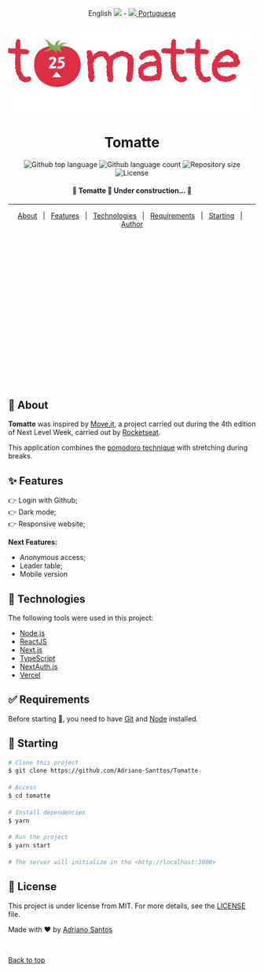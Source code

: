  <div align="center" id="top"> 
  <a> English <img src="https://flagpedia.net/data/flags/w580/us.png" width=20px/></a>
  - <a href="README-pt.md"><img src="https://flagpedia.net/data/flags/w580/br.png" width=20px/> Portuguese </a>
</div>
&#xa0;

<div align="center" id="top"> 
  <img src="public/logo-tomatte.svg" />
 
</div> 

  <!--<a href="https://tomatte.netlify.app">Demo</a> --> 
<h1 align="center">Tomatte</h1>

<p align="center">
  <img alt="Github top language" src="https://img.shields.io/github/languages/top/Adriano-Santtos/tomatte?color=56BEB8">

  <img alt="Github language count" src="https://img.shields.io/github/languages/count/Adriano-Santtos/tomatte?color=56BEB8">

  <img alt="Repository size" src="https://img.shields.io/github/repo-size/Adriano-Santtos/tomatte?color=56BEB8">

  <img alt="License" src="https://img.shields.io/github/license/Adriano-Santtos/tomatte?color=56BEB8">

  <!-- <img alt="Github issues" src="https://img.shields.io/github/issues/Adriano-Santtos/tomatte?color=56BEB8" /> -->

  <!-- <img alt="Github forks" src="https://img.shields.io/github/forks/Adriano-Santtos/tomatte?color=56BEB8" /> -->

  <!-- <img alt="Github stars" src="https://img.shields.io/github/stars/Adriano-Santtos/tomatte?color=56BEB8" /> -->
</p>



 <h4 align="center"> 
	🚧  Tomatte 🚀 Under construction...  🚧
</h4> 

<hr> 

<p align="center">
  <a href="#dart-about">About</a> &#xa0; | &#xa0; 
  <a href="#sparkles-features">Features</a> &#xa0; | &#xa0;
  <a href="#rocket-technologies">Technologies</a> &#xa0; | &#xa0;
  <a href="#white_check_mark-requirements">Requirements</a> &#xa0; | &#xa0;
  <a href="#checkered_flag-starting">Starting</a> &#xa0; | &#xa0;
  <!-- <a href="#memo-license">License</a> &#xa0; | &#xa0; -->
  <a href="https://github.com/Adriano-Santtos" target="_blank">Author</a>
</p>

<img src="./public/cover.gif"/>
&#xa0

<br>

## :dart: About ##

**Tomatte** was inspired by [Move.it](https://www.figma.com/file/5d1esZL1c8jwUFlPrcOtjQ/Move.it-1.0-(Copy)?node-id=160%3A2761), a project carried out during the 4th edition of Next Level Week, carried out by [Rocketseat](https://rocketseat.com.br/).

This application combines the [pomodoro technique](https://pt.wikipedia.org/wiki/T%C3%A9cnica_pomodoro#:~:text=A%20T%C3%A9cnica%20Pomodoro%20%C3%A9%20um,minutos%2C%20separados%20por%20breves%20intervalos.) with stretching during breaks.

## :sparkles: Features ##

👉 Login with Github; \
👉 Dark mode; \
👉 Responsive website;

**Next Features:**
 * Anonymous access;
 * Leader table;
 * Mobile version

## :rocket: Technologies ##

The following tools were used in this project:

- [Node.js](https://nodejs.org/en/)
- [ReactJS](https://pt-br.reactjs.org/)
- [Next.js](https://nextjs.org/)
- [TypeScript](https://www.typescriptlang.org)
- [NextAuth.js](https://next-auth.js.org/)
- [Vercel](https://vercel.com/)


## :white_check_mark: Requirements ##

Before starting :checkered_flag:, you need to have [Git](https://git-scm.com) and [Node](https://nodejs.org/en/) installed.

## :checkered_flag: Starting ##

```bash
# Clone this project
$ git clone https://github.com/Adriano-Santtos/Tomatte

# Access
$ cd tomatte

# Install dependencies
$ yarn

# Run the project
$ yarn start

# The server will initialize in the <http://localhost:3000>
```

## :memo: License ##

This project is under license from MIT. For more details, see the [LICENSE](LICENSE.md) file.


Made with :heart: by <a href="https://github.com/Adriano-Santtos" target="_blank">Adriano Santos</a>

&#xa0;

<a href="#top">Back to top</a>
